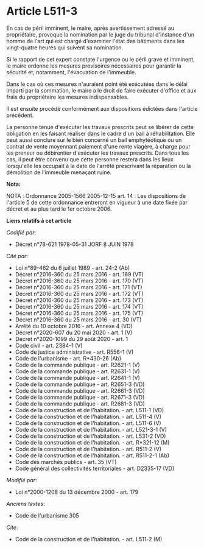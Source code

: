 # Article L511-3

En cas de péril imminent, le maire, après avertissement adressé au propriétaire, provoque la nomination par le juge du
tribunal d'instance d'un homme de l'art qui est chargé d'examiner l'état des bâtiments dans les vingt-quatre heures qui
suivent sa nomination.

Si le rapport de cet expert constate l'urgence ou le péril grave et imminent, le maire ordonne les mesures provisoires
nécessaires pour garantir la sécurité et, notamment, l'évacuation de l'immeuble.

Dans le cas où ces mesures n'auraient point été exécutées dans le délai imparti par la sommation, le maire a le droit de
faire exécuter d'office et aux frais du propriétaire les mesures indispensables.

Il est ensuite procédé conformément aux dispositions édictées dans l'article précédent.

La personne tenue d'exécuter les travaux prescrits peut se libérer de cette obligation en les faisant réaliser dans le cadre
d'un bail à réhabilitation. Elle peut aussi conclure sur le bien concerné un bail emphytéotique ou un contrat de vente
moyennant paiement d'une rente viagère, à charge pour les preneur ou débirentier d'exécuter les travaux prescrits. Dans tous
les cas, il peut être convenu que cette personne restera dans les lieux lorsqu'elle les occupait à la date de l'arrêté
prescrivant la réparation ou la démolition de l'immeuble menaçant ruine.

**Nota:**

NOTA : Ordonnance 2005-1566 2005-12-15 art. 14 : Les dispositions de l'article 5 de cette ordonnance entreront en vigueur à
une date fixée par décret et au plus tard le 1er octobre 2006.

**Liens relatifs à cet article**

_Codifié par_:

  - Décret n°78-621 1978-05-31 JORF 8 JUIN 1978

_Cité par_:

  - Loi n°89-462 du 6 juillet 1989 - art. 24-2 (Ab)
  - Décret n°2016-360 du 25 mars 2016 - art. 169 (VT)
  - Décret n°2016-360 du 25 mars 2016 - art. 170 (VT)
  - Décret n°2016-360 du 25 mars 2016 - art. 171 (VT)
  - Décret n°2016-360 du 25 mars 2016 - art. 172 (VT)
  - Décret n°2016-360 du 25 mars 2016 - art. 173 (VT)
  - Décret n°2016-360 du 25 mars 2016 - art. 174 (VT)
  - Décret n°2016-360 du 25 mars 2016 - art. 175 (VT)
  - Décret n°2016-360 du 25 mars 2016 - art. 30 (VT)
  - Arrêté du 10 octobre 2016 - art. Annexe 4 (VD)
  - Décret n°2020-607 du 20 mai 2020 - art. 1 (V)
  - Décret n°2020-1099 du 29 août 2020 - art. 1
  - Code civil - art. 2384-1 (V)
  - Code de justice administrative - art. R556-1 (V)
  - Code de l'urbanisme - art. R*430-26 (Ab)
  - Code de la commande publique - art. R2621-1 (V)
  - Code de la commande publique - art. R2631-1 (V)
  - Code de la commande publique - art. R2641-1 (V)
  - Code de la commande publique - art. R2651-3 (VD)
  - Code de la commande publique - art. R2661-3 (VD)
  - Code de la commande publique - art. R2671-3 (VD)
  - Code de la commande publique - art. R2681-3 (VD)
  - Code de la construction et de l'habitation. - art. L511-1 (VD)
  - Code de la construction et de l'habitation. - art. L511-4 (V)
  - Code de la construction et de l'habitation. - art. L511-6 (V)
  - Code de la construction et de l'habitation. - art. L521-3-1 (V)
  - Code de la construction et de l'habitation. - art. L531-2 (VD)
  - Code de la construction et de l'habitation. - art. R*321-12 (M)
  - Code de la construction et de l'habitation. - art. R511-2 (V)
  - Code de la construction et de l'habitation. - art. R511-2-1 (Ab)
  - Code des marchés publics - art. 35 (VT)
  - Code général des collectivités territoriales - art. D2335-17 (VD)

_Modifié par_:

  - Loi n°2000-1208 du 13 décembre 2000 - art. 179

_Anciens textes_:

  - Code de l'urbanisme 305

_Cite_:

  - Code de la construction et de l'habitation. - art. L511-2 (M)
